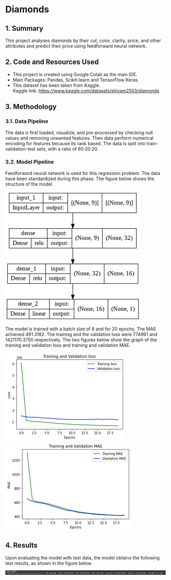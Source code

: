 # Diamonds

## 1. Summary
This project analyses diamonds by their cut, color, clarity, price, and other attributes and predict their price using feedforward neural network.

## 2. Code and Resources Used
*	This project is created using Google Colab as the main IDE.
*	Main Packages: Pandas, Scikit-learn and TensorFlow Keras.
*	This dataset has been taken from Kaggle.</br>
Kaggle link: https://www.kaggle.com/datasets/shivam2503/diamonds

## 3. Methodology
### 3.1. Data Pipeline
The data is first loaded, visualize, and pre-processed by checking null values and removing unwanted features. Then data perform numerical encoding for features because its rank based. The data is split into train-validation-test sets, with a ratio of 60:20:20.

### 3.2. Model Pipeline
Feedforward neural network is used for this regression problem. The data have been standardized during this phase. The figure below shows the structure of the model.

![Model Structure](img/model.png)

The model is trained with a batch size of 8 and for 20 epochs. The MAE achieved 491.3182. The training and the validation loss were 774961 and 1421170.3750 respectively. The two figures below show the graph of the training and validation loss and training and validation MAE.

![Loss Graph](img/training_and_validation_loss.png)![MAE Graph](img/training_and_validation_MAE.png)

## 4. Results
Upon evaluating the model with test data, the model obtains the following test results, as shown in the figure below.

![Test Result](img/final_epoch.png)
